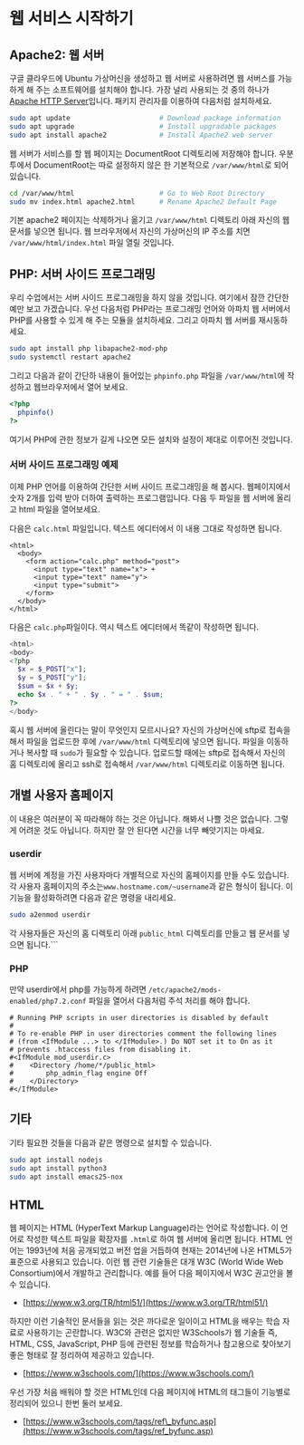 # 웹 서비스 시작하기

## Apache2: 웹 서버

구글 클라우드에 Ubuntu 가상머신을 생성하고 웹 서버로 사용하려면 웹 서버스를 가능하게 해 주는 소프트웨어를 설치해야 합니다. 가장 널리 사용되는 것 중의 하나가 [Apache HTTP Server](https://httpd.apache.org/)입니다. 패키지 관리자를 이용하여 다음처럼 설치하세요.

```bash
sudo apt update                      # Download package information
sudo apt upgrade                     # Install upgradable packages
sudo apt install apache2             # Install Apache2 web server
```

웹 서버가 서비스를 할 웹 페이지는 DocumentRoot 디렉토리에 저장해야 합니다. 우분투에서 DocumentRoot는 따로 설정하지 않은 한 기본적으로 `/var/www/html`로 되어 있습니다.

```bash
cd /var/www/html                     # Go to Web Root Directory
sudo mv index.html apache2.html      # Rename Apache2 Default Page
```

기본 apache2 페이지는 삭제하거나 옮기고 `/var/www/html` 디렉토리 아래 자신의 웹 문서를 넣으면 됩니다. 웹 브라우저에서 자신의 가상머신의 IP 주소를 치면 `/var/www/html/index.html` 파일 열릴 것입니다.

## PHP: 서버 사이드 프로그래밍

우리 수업에서는 서버 사이드 프로그래밍을 하지 않을 것입니다. 여기에서 잠깐 간단한 예만 보고 가겠습니다. 우선 다음처럼 PHP라는 프로그래밍 언어와 아파치 웹 서버에서 PHP를 사용할 수 있게 해 주는 모듈을 설치하세요. 그리고 아파치 웹 서버를 재시동하세요.

```bash
sudo apt install php libapache2-mod-php
sudo systemctl restart apache2
```

그리고 다음과 같이 간단하 내용이 들어있는 `phpinfo.php` 파일을 `/var/www/html`에 작성하고 웹브라우저에서 열어 보세요.

```php
<?php
  phpinfo()
?>
```

여기서 PHP에 관한 정보가 길게 나오면 모든 설치와 설정이 제대로 이루어진 것입니다.

### 서버 사이드 프로그래밍 예제

이제 PHP 언어를 이용하여 간단한 서버 사이드 프로그래밍을 해 봅시다. 웹페이지에서 숫자 2개를 입력 받아 더하여 출력하는 프로그램입니다. 다음 두 파일을 웹 서버에 올리고 html 파일을 열어보세요.

다음은 `calc.html` 파일입니다. 텍스트 에디터에서 이 내용 그대로 작성하면 됩니다.

```markup
<html>
  <body>
    <form action="calc.php" method="post">
      <input type="text" name="x"> +
      <input type="text" name="y">
      <input type="submit">
    </form>
  </body>
</html>
```

다음은 `calc.php`파일이다. 역시 텍스트 에디터에서 똑같이 작성하면 됩니다.

```php
<html>
<body>
<?php
  $x = $_POST["x"];
  $y = $_POST["y"];
  $sum = $x + $y;
  echo $x . " + " . $y . " = " . $sum;
?>
</body>
```

혹시 웹 서버에 올린다는 말이 무엇인지 모르시나요? 자신의 가상머신에 sftp로 접속을 해서 파일을 업로드한 후에 `/var/www/html` 디렉토리에 넣으면 됩니다. 파일을 이동하거나 복사할 때 `sudo`가 필요할 수 있습니다. 업로드할 때에는 sftp로 접속해서 자신의 홈 디렉토리에 올리고 ssh로 접속해서 `/var/www/html` 디렉토리로 이동하면 됩니다.

## 개별 사용자 홈페이지

이 내용은 여러분이 꼭 따라해야 하는 것은 아닙니다. 해봐서 나쁠 것은 없습니다. 그렇게 어려운 것도 아닙니다. 하지만 잘 안 된다면 시간을 너무 빼앗기지는 마세요.

### userdir

웹 서버에 계정을 가진 사용자마다 개별적으로 자신의 홈페이지를 만들 수도 있습니다. 각 사용자 홈페이지의 주소는`www.hostname.com/~username`과 같은 형식이 됩니다. 이 기능을 활성화하려면 다음과 같은 명령을 내리세요.

```bash
sudo a2enmod userdir
```

각 사용자들은 자신의 홈 디렉토리 아래 `public_html` 디렉토리를 만들고 웹 문서를 넣으면 됩니다.\`\`\`

### PHP

만약 userdir에서 php를 가능하게 하려면 `/etc/apache2/mods-enabled/php7.2.conf` 파일을 열어서 다음처럼 주석 처리를 해야 합니다.

```text
# Running PHP scripts in user directories is disabled by default
# 
# To re-enable PHP in user directories comment the following lines
# (from <IfModule ...> to </IfModule>.) Do NOT set it to On as it
# prevents .htaccess files from disabling it.
#<IfModule mod_userdir.c>
#    <Directory /home/*/public_html>
#        php_admin_flag engine Off
#    </Directory>
#</IfModule>
```

## 기타

기타 필요한 것들을 다음과 같은 명령으로 설치할 수 있습니다.

```bash
sudo apt install nodejs
sudo apt install python3
sudo apt install emacs25-nox
```

## HTML

웹 페이지는 HTML \(HyperText Markup Language\)라는 언어로 작성합니다. 이 언어로 작성한 텍스트 파일을 확장자를 `.html`로 하여 웹 서버에 올리면 됩니다. HTML 언어는 1993년에 처음 공개되었고 버전 업을 거듭하여 현재는 2014년에 나온 HTML5가 표준으로 사용되고 있습니다. 이런 웹 관련 기술들은 대개 W3C \(World Wide Web Consortium\)에서 개발하고 관리합니다. 예를 들어 다음 페이지에서 W3C 권고안을 볼 수 있습니다.

* [https://www.w3.org/TR/html51/](https://www.w3.org/TR/html51/)

하지만 이런 기술적인 문서들을 읽는 것은 까다로운 일이이고 HTML을 배우는 학습 자료로 사용하기는 곤란합니다. W3C와 관련은 없지만 W3Schools가 웹 기술들 즉, HTML, CSS, JavaScript, PHP 등에 관련된 정보를 학습하거나 참고용으로 찾아보기 좋은 형태로 잘 정리하여 제공하고 있습니다.

* [https://www.w3schools.com/](https://www.w3schools.com/)

우선 가장 처음 배워야 할 것은 HTML인데 다음 페이지에 HTML의 태그들이 기능별로 정리되어 있으니 한번 둘러 보세요.

* [https://www.w3schools.com/tags/ref\_byfunc.asp](https://www.w3schools.com/tags/ref_byfunc.asp)

